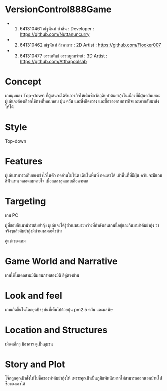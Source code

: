 # VersionControl888Game
- 1. 641310461 ณัฐนันท์ บัวสิน : Developer : https://github.com/Nuttanuncurry
- 2. 641310462 ณัฐนันท์ สิงหาสาร : 2D Artist : https://github.com/Flooker007 
- 3. 641310477 อรรถพันธ์ อรรถพูลทรัพย์ : 3D Artist : https://github.com/Atthapoolsab

# Concept
เกมมุมมอง Top-down ที่ผู้เล่นจะได้รับภารกิจให้เดินซื้อวัตถุดิบทำต้มยำกุ้งในเมืองที่มีฝุ่นควันเยอะ ผู้เล่นจะต้องเลือกใช้ทางที่หลบหลบ ฝุ่น ควัน และสิ่งกีดขวาง และซื้อของตามภารกิจและเอากลับมาส่งให้ได้

# Style
Top-down

# Features

ผู้เล่นสามารถเก็บของเข้าไว้ในตัว กดอ่านใบโน้ต เดินในพื้นที่ กดแดชได้ เข้าพื้นที่ที่มีฝุ่น ควัน จะมีแถบสีฟ้าแทน หลอดลมหายใจ เมื่อลดลงสุดแถบเลือดจะลด

# Targeting

เกม PC

ผู้ที่ชอบกินมาม่ารสต้มยำกุ้ง ผูเล่นจะได้รู้ส่วนผสมระหว่างที่กำลังเล่นเกมนี้อยู่และกินมาม่าต้มยำกุ้ง ว่าจริงๆแล้วต้มยำกุ้งมีส่วนผสมอะไรบ้าง

คู่แข่งของเกม 

# Game World and Narrative

เกมใช้โมเดลสามมิติผสมภาพสองมิติ สีคู่ตรงข้าม

# Look and feel

เกมเกิดขึ้นในโลกยุคปัจจุบันที่เต็มไปด้วยฝุ่น pm2.5 ควัน และมลพิษ

# Location and Structures

เมืองเล็กๆ มีอาคาร ดูเป็นชุมชน

# Story and Plot

โจ๊กถูกคุณป้าสั่งให้ไปซื้อของทำต้มยำกุ้งให้ เพราะคุณป้าเป็นภูมิแพ้หนักมากไม่สามารถออกนอกบ้านไปซื้อของเองได้
